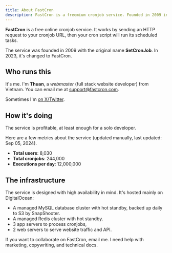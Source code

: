 ```yaml
---
title: About FastCron
description: FastCron is a freemium cronjob service. Founded in 2009 in Vietnam, hosted on DigitalOcean managed servers.
---
```


**FastCron** is a free online cronjob service. It works by sending an HTTP request to your cronjob URL, then your cron script will run its scheduled tasks.

The service was founded in 2009 with the original name **SetCronJob**. In 2023, it's changed to FastCron.

## Who runs this

It's me. I'm **Thuan**, a _webmaster_ (full stack website developer) from Vietnam.
You can email me at support@fastcron.com.

Sometimes I'm <a href="https://x.com/thuan_dev" target="_blank" rel="nofollow">on X/Twitter</a>.

## How it's doing

The service is profitable, at least enough for a solo developer.

Here are a few metrics about the service (updated manually, last updated: Sep 05, 2024).

- **Total users**: 8,030
- **Total cronjobs**: 244,000
- **Executions per day**: 12,000,000

## The infrastructure

The service is designed with high availability in mind. It's hosted mainly on DigitalOcean:

- A managed MySQL database cluster with hot standby, backed up daily to S3 by SnapShooter.
- A managed Redis cluster with hot standby.
- 3 app servers to process cronjobs, 
- 2 web servers to serve website traffic and API.

If you want to collaborate on FastCron, email me. I need help with marketing, copywriting, and technical docs.